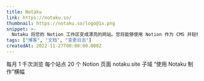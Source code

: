 ```yaml
---
title: Notaku
link: https://notaku.so/
thumbnail: https://notaku.so/logo@1x.png
snippet: >-
  Notaku 将您的 Notion 工作区变成漂亮的网站。您将能够使用 Notion 作为 CMS 并轻松更新您的知识库、博客、变更日志等。
tags: ["博客", "文档", "变更日志"]
createdAt: 2022-11-27T00:00:00.000Z
---
```

每月 1 千次浏览
每个站点 20 个 Notion 页面
notaku.site 子域
“使用 Notaku 制作”横幅